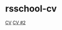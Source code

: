 # rsschool-cv
[CV](https://aliaksandrmakarchuk.github.io/rsschool-cv/cv)
[CV #2](https://aliaksandrmakarchuk.github.io/rsschool-cv/)